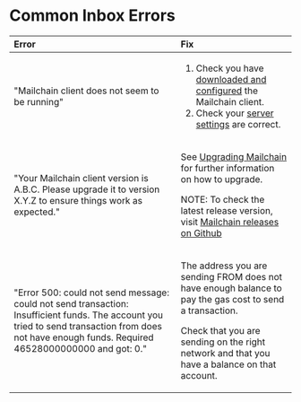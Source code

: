 # Common Inbox Errors

<table>
  <thead>
    <tr>
      <th style="text-align:left">Error</th>
      <th style="text-align:left">Fix</th>
    </tr>
  </thead>
  <tbody>
    <tr>
      <td style="text-align:left">&quot;Mailchain client does not seem to be running&quot;</td>
      <td style="text-align:left">
        <ol>
          <li>Check you have <a href="../getting-started.md">downloaded and configured</a> the
            Mailchain client.</li>
          <li>Check your <a href="../mailchain-web-inbox/configuring-the-web-interface.md#changing-the-server-settings">server settings</a> are
            correct.</li>
        </ol>
      </td>
    </tr>
    <tr>
      <td style="text-align:left">&quot;Your Mailchain client version is A.B.C. Please upgrade it to version
        X.Y.Z to ensure things work as expected.&quot;</td>
      <td style="text-align:left">
        <p>See <a href="../upgrading.md">Upgrading Mailchain</a> for further information
          on how to upgrade.</p>
        <p></p>
        <p>NOTE: To check the latest release version, visit <a href="https://github.com/mailchain/mailchain/releases">Mailchain releases on Github</a>
        </p>
      </td>
    </tr>
    <tr>
      <td style="text-align:left">&quot;Error 500: could not send message: could not send transaction: Insufficient
        funds. The account you tried to send transaction from does not have enough
        funds. Required 46528000000000 and got: 0.&quot;</td>
      <td style="text-align:left">
        <p>The address you are sending FROM does not have enough balance to pay the
          gas cost to send a transaction.</p>
        <p></p>
        <p>Check that you are sending on the right network and that you have a balance
          on that account.</p>
      </td>
    </tr>
  </tbody>
</table>

